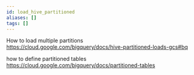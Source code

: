 ```yaml
---
id: load_hive_partitioned
aliases: []
tags: []
---
```


How to load multiple partitions
https://cloud.google.com/bigquery/docs/hive-partitioned-loads-gcs#bq

how to define partitioned tables
https://cloud.google.com/bigquery/docs/partitioned-tables
